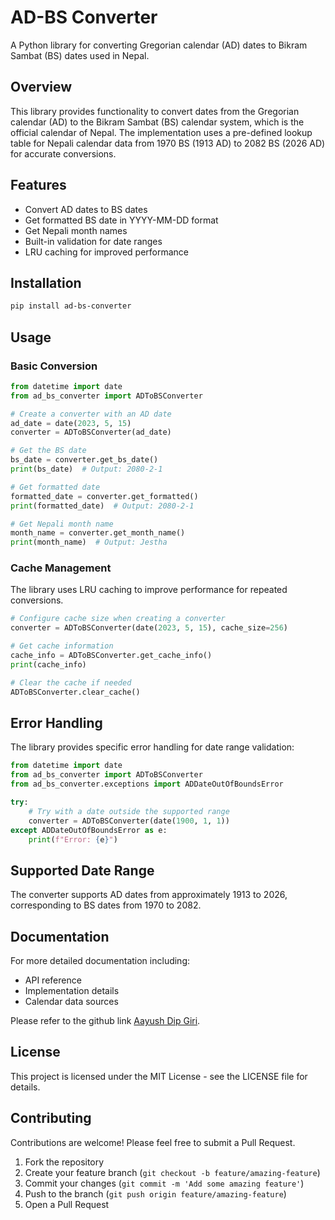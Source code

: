 # AD-BS Converter

A Python library for converting Gregorian calendar (AD) dates to Bikram Sambat (BS) dates used in Nepal.

## Overview

This library provides functionality to convert dates from the Gregorian calendar (AD) to the Bikram Sambat (BS) calendar system, which is the official calendar of Nepal. The implementation uses a pre-defined lookup table for Nepali calendar data from 1970 BS (1913 AD) to 2082 BS (2026 AD) for accurate conversions.

## Features

- Convert AD dates to BS dates
- Get formatted BS date in YYYY-MM-DD format
- Get Nepali month names
- Built-in validation for date ranges
- LRU caching for improved performance

## Installation

```bash
pip install ad-bs-converter
```

## Usage

### Basic Conversion

```python
from datetime import date
from ad_bs_converter import ADToBSConverter

# Create a converter with an AD date
ad_date = date(2023, 5, 15)
converter = ADToBSConverter(ad_date)

# Get the BS date
bs_date = converter.get_bs_date()
print(bs_date)  # Output: 2080-2-1

# Get formatted date
formatted_date = converter.get_formatted()
print(formatted_date)  # Output: 2080-2-1

# Get Nepali month name
month_name = converter.get_month_name()
print(month_name)  # Output: Jestha
```

### Cache Management

The library uses LRU caching to improve performance for repeated conversions.

```python
# Configure cache size when creating a converter
converter = ADToBSConverter(date(2023, 5, 15), cache_size=256)

# Get cache information
cache_info = ADToBSConverter.get_cache_info()
print(cache_info)

# Clear the cache if needed
ADToBSConverter.clear_cache()
```

## Error Handling

The library provides specific error handling for date range validation:

```python
from datetime import date
from ad_bs_converter import ADToBSConverter
from ad_bs_converter.exceptions import ADDateOutOfBoundsError

try:
    # Try with a date outside the supported range
    converter = ADToBSConverter(date(1900, 1, 1))
except ADDateOutOfBoundsError as e:
    print(f"Error: {e}")
```

## Supported Date Range

The converter supports AD dates from approximately 1913 to 2026, corresponding to BS dates from 1970 to 2082.

## Documentation

For more detailed documentation including:
- API reference
- Implementation details
- Calendar data sources

Please refer to the github link [Aayush Dip Giri](https://github.com/invincibleaayu/ad-bs-converter/docs).

## License

This project is licensed under the MIT License - see the LICENSE file for details.

## Contributing

Contributions are welcome! Please feel free to submit a Pull Request.

1. Fork the repository
2. Create your feature branch (`git checkout -b feature/amazing-feature`)
3. Commit your changes (`git commit -m 'Add some amazing feature'`)
4. Push to the branch (`git push origin feature/amazing-feature`)
5. Open a Pull Request

